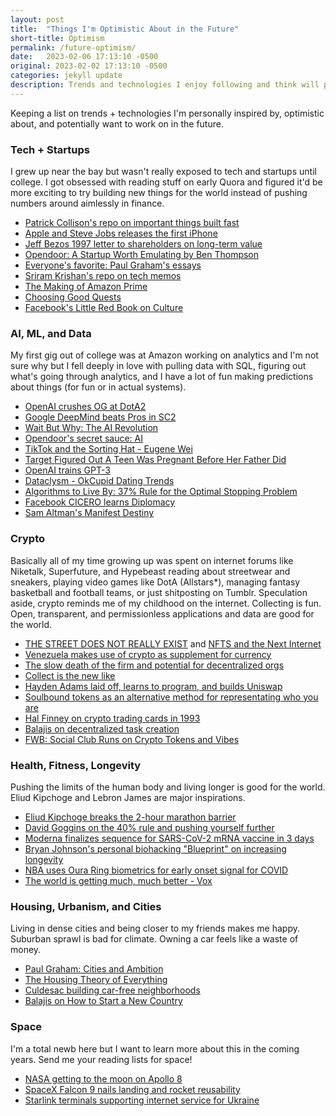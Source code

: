 ```yaml
---
layout: post
title:  "Things I'm Optimistic About in the Future"
short-title: Optimism
permalink: /future-optimism/
date:   2023-02-06 17:13:10 -0500
original: 2023-02-02 17:13:10 -0500
categories: jekyll update
description: Trends and technologies I enjoy following and think will positively impact the future.
---
```


Keeping a list on trends + technologies I'm personally inspired by, optimistic about, and potentially want to work on in the future.

### **Tech + Startups**
I grew up near the bay but wasn't really exposed to tech and startups until college. I got obsessed with reading stuff on early Quora and figured it'd be more exciting to try building new things for the world instead of pushing numbers around aimlessly in finance. 

- [Patrick Collison's repo on important things built fast](https://patrickcollison.com/fast)
- [Apple and Steve Jobs releases the first iPhone](https://www.apple.com/newsroom/2007/01/09Apple-Reinvents-the-Phone-with-iPhone/)
- [Jeff Bezos 1997 letter to shareholders on long-term value](https://venturebeat.com/wp-content/uploads/2010/09/amzn_shareholder-letter-20072.pdf)
- [Opendoor: A Startup Worth Emulating by Ben Thompson](https://stratechery.com/2016/opendoor-a-startup-worth-emulating/)
- [Everyone's favorite: Paul Graham's essays](http://www.paulgraham.com/articles.html)
- [Sriram Krishan's repo on tech memos](https://sriramk.com/memos)
- [The Making of Amazon Prime](https://www.vox.com/recode/2019/5/3/18511544/amazon-prime-oral-history-jeff-bezos-one-day-shipping)
- [Choosing Good Quests](https://www.piratewires.com/p/choose-good-quests)
- [Facebook's Little Red Book on Culture](https://facebookcollection.files.wordpress.com/2018/10/facebooks-little-red-book-office-of-ben-barry.pdf)

### **AI, ML, and Data**
My first gig out of college was at Amazon working on analytics and I'm not sure why but I fell deeply in love with pulling data with SQL, figuring out what's going through analytics, and I have a lot of fun making predictions about things (for fun or in actual systems).

- [OpenAI crushes OG at DotA2](https://www.youtube.com/watch?v=pkGa8ICQJS8)
- [Google DeepMind beats Pros in SC2](https://www.youtube.com/watch?v=FWbVseLiopw&t=916s)
- [Wait But Why: The AI Revolution](https://waitbutwhy.com/2015/01/artificial-intelligence-revolution-1.html)
- [Opendoor's secret sauce: AI](https://www.zdnet.com/article/opendoor-discusses-the-secret-sauce-a-deeper-mechanism-to-the-world/)
- [TikTok and the Sorting Hat - Eugene Wei](https://www.eugenewei.com/blog/2020/8/3/tiktok-and-the-sorting-hat)
- [Target Figured Out A Teen Was Pregnant Before Her Father Did](https://www.forbes.com/sites/kashmirhill/2012/02/16/how-target-figured-out-a-teen-girl-was-pregnant-before-her-father-did/?sh=2dcdce406668)
- [OpenAI trains GPT-3](https://arxiv.org/abs/2005.14165)
- [Dataclysm - OkCupid Dating Trends](https://www.npr.org/2014/09/06/345884282/online-dating-stats-reveal-a-dataclysm-of-telling-trends)
- [Algorithms to Live By: 37% Rule for the Optimal Stopping Problem](https://steemit.com/algorithmstoliveby/@capatazche/algorithms-to-live-by-2-optimal-stopping-how-long-to-look-for-and-when-to-stop-to-find-the-best-the-37-rule)
- [Facebook CICERO learns Diplomacy](https://ai.facebook.com/blog/cicero-ai-negotiates-persuades-and-cooperates-with-people/)
- [Sam Altman's Manifest Destiny](https://www.newyorker.com/magazine/2016/10/10/sam-altmans-manifest-destiny)

### **Crypto**
Basically all of my time growing up was spent on internet forums like Niketalk, Superfuture, and Hypebeast reading about streetwear and sneakers, playing video games like DotA (Allstars*), managing fantasy basketball and football teams, or just shitposting on Tumblr. Speculation aside, crypto reminds me of my childhood on the internet. Collecting is fun. Open, transparent, and permissionless applications and data are good for the world. 

- [THE STREET DOES NOT REALLY EXIST](https://thehundreds.com/blogs/monologue/thestreet) and [NFTS and the Next Internet](https://thehundreds.com/blogs/monologue/cryptomedia)
- [Venezuela makes use of crypto as supplement for currency](https://www.reuters.com/technology/venezuelas-economy-regresses-crypto-fills-gaps-2021-06-22/)
- [The slow death of the firm and potential for decentralized orgs](https://thecontrol.co/the-slow-death-of-the-firm-1bd6cc81286b)
- [Collect is the new like](https://d.mirror.xyz/lUiKkOJnMSHqXE_jOncAVdWC05cnwPRLYkoGn3iU4kY)
- [Hayden Adams laid off, learns to program, and builds Uniswap](https://uniswap.org/blog/uniswap-history)
- [Soulbound tokens as an alternative method for representating who you are](https://vitalik.eth.limo/general/2022/01/26/soulbound.html)
- [Hal Finney on crypto trading cards in 1993](https://i.redd.it/wno6z13zxgfa1.jpg)
- [Balajis on decentralized task creation](https://thenetworkstate.com/decentralized-task-creation)
- [FWB: Social Club Runs on Crypto Tokens and Vibes](https://www.nytimes.com/2022/03/02/technology/friends-with-benefits-crypto-dao.html)

### **Health, Fitness, Longevity**
Pushing the limits of the human body and living longer is good for the world. Eliud Kipchoge and Lebron James are major inspirations.

- [Eliud Kipchoge breaks the 2-hour marathon barrier](https://www.youtube.com/watch?v=IAxYQJewtbU)
- [David Goggins on the 40% rule and pushing yourself further](https://www.wearethemighty.com/mighty-fit/navy-seal-40-percent-rule/)
- [Moderna finalizes sequence for SARS-CoV-2 mRNA vaccine in 3 days](https://www.cnbc.com/2021/07/03/how-moderna-made-its-mrna-covid-vaccine-so-quickly-noubar-afeyan.html)
- [Bryan Johnson's personal biohacking "Blueprint" on increasing longevity](https://t.co/Ye5mQPH9NH)
- [NBA uses Oura Ring biometrics for early onset signal for COVID](https://techcrunch.com/2020/05/28/researchers-use-biometrics-including-data-from-the-oura-ring-to-predict-covid-19-symptoms-in-advance/)
- [The world is getting much, much better - Vox](https://www.vox.com/2014/11/24/7272929/global-poverty-health-crime-literacy-good-news)

### **Housing, Urbanism, and Cities**
Living in dense cities and being closer to my friends makes me happy. Suburban sprawl is bad for climate. Owning a car feels like a waste of money.

- [Paul Graham: Cities and Ambition](http://www.paulgraham.com/cities.html)
- [The Housing Theory of Everything](https://worksinprogress.co/issue/the-housing-theory-of-everything)
- [Culdesac building car-free neighborhoods](https://www.nytimes.com/2020/10/31/business/culdesac-tempe-phoenix-sprawl.html)
- [Balajis on How to Start a New Country](https://thenetworkstate.com/how-to-start-a-new-country)

### **Space**
I'm a total newb here but I want to learn more about this in the coming years. Send me your reading lists for space!

- [NASA getting to the moon on Apollo 8](https://www.hq.nasa.gov/office/pao/History/SP-4009/v4p2n.htm)
- [SpaceX Falcon 9 nails landing and rocket reusability](https://www.youtube.com/watch?v=Aq7rDQx9jns)
- [Starlink terminals supporting internet service for Ukraine](https://www.cnn.com/2022/02/27/business/starlink-activated-ukraine/index.html)

